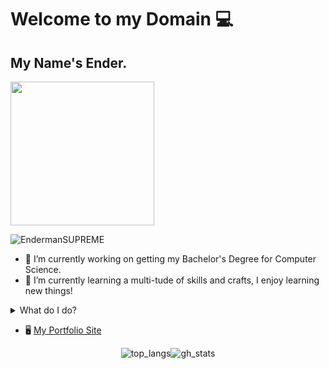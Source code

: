 # Welcome to my Domain 💻
## My Name's Ender.
<img src="https://www.hackthebox.com/badge/image/625394" width="230px"/>
<p align="left"> <img src="https://komarev.com/ghpvc/?username=EndermanSUPREME&label=Profile%20views&color=0e75b6&style=flat" alt="EndermanSUPREME" /> </p>

- 🔭 I’m currently working on getting my Bachelor's Degree for Computer Science.
- 🌱 I’m currently learning a multi-tude of skills and crafts, I enjoy learning new things!

<details>
<summary>What do I do?</summary>
<pre>
I like keeping myself busy.

  I have more about me over at https://endermansupreme.github.io/endernet/.
  In summary I enjoy programming and I enjoy Capture the Flags, I do challenges
  between PicoCTF and HackTheBox.

  I like to dabble in multiple areas, I started out in Video Game Design in Unity
  then slowly started to pivot into general programming and ethical hacking exploitation.
</pre>
</details>

- 🖥️ [My Portfolio Site](https://endermansupreme.github.io/endernet/)
<div style="display: flex; justify-content: center;">
  <img src="https://github-readme-stats.vercel.app/api/top-langs?username=arizotaz&show_icons=true&locale=en&layout=compact&theme=chartreuse-dark" alt="top_langs" />
  <img src="https://github-readme-stats.vercel.app/api?username=EndermanSUPREME&show_icons=true&locale=en&theme=chartreuse-dark" alt="gh_stats" />
</div>
